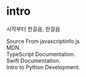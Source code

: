 # intro  
시작부터 한걸음, 한걸음  
  
Source From
javascriptinfo.js  
MDN.  
TypeScript Documentation.  
Swift Documentation.  
Intro to Python Development.  